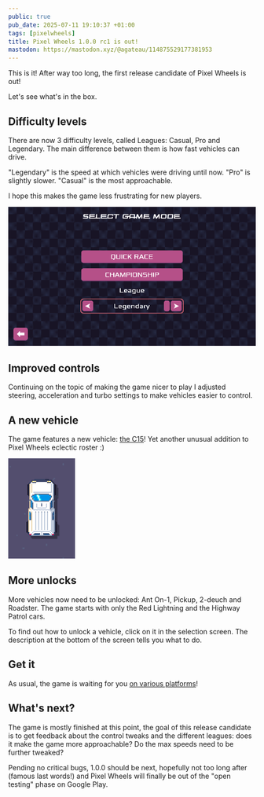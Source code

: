```yaml
---
public: true
pub_date: 2025-07-11 19:10:37 +01:00
tags: [pixelwheels]
title: Pixel Wheels 1.0.0 rc1 is out!
mastodon: https://mastodon.xyz/@agateau/114875529177381953
---
```


This is it! After way too long, the first release candidate of Pixel Wheels is out!

Let's see what's in the box.
<!-- break -->

## Difficulty levels

There are now 3 difficulty levels, called Leagues: Casual, Pro and Legendary. The main difference between them is how fast vehicles can drive.

"Legendary" is the speed at which vehicles were driving until now. "Pro" is slightly slower. "Casual" is the most approachable.

I hope this makes the game less frustrating for new players.

![Selecting the league to play](league-selection.png)

## Improved controls

Continuing on the topic of making the game nicer to play I adjusted steering, acceleration and turbo settings to make vehicles easier to control.

## A new vehicle

The game features a new vehicle: [the C15][c15]! Yet another unusual addition to Pixel Wheels eclectic roster :)

![The C15](c15.png)

[c15]: /projects/pixelwheels/vehicles/#c15

## More unlocks

More vehicles now need to be unlocked: Ant On-1, Pickup, 2-deuch and Roadster. The game starts with only the Red Lightning and the Highway Patrol cars.

To find out how to unlock a vehicle, click on it in the selection screen. The description at the bottom of the screen tells you what to do.

## Get it

As usual, the game is waiting for you [on various platforms][get-it]!

[get-it]: /projects/pixelwheels/#get-it

## What's next?

The game is mostly finished at this point, the goal of this release candidate is to get feedback about the control tweaks and the different leagues: does it make the game more approachable? Do the max speeds need to be further tweaked?

Pending no critical bugs, 1.0.0 should be next, hopefully not too long after (famous last words!) and Pixel Wheels will finally be out of the "open testing" phase on Google Play.
